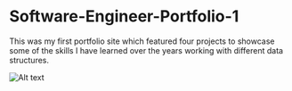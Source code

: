 # Software-Engineer-Portfolio-1

This was my first portfolio site which featured four projects to showcase some of the skills I have learned over the years working with different data structures.

![Alt text](https://github.com/davidbell1751/Software-Engineer-1/blob/master/SoftwarePortfolio1.jpg?raw=true "Web Page")
